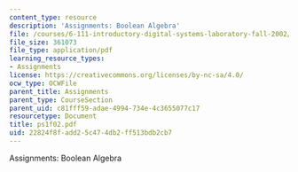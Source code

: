 ```yaml
---
content_type: resource
description: 'Assignments: Boolean Algebra'
file: /courses/6-111-introductory-digital-systems-laboratory-fall-2002/22824f8fadd25c474db2ff513bdb2cb7_ps1f02.pdf
file_size: 361073
file_type: application/pdf
learning_resource_types:
- Assignments
license: https://creativecommons.org/licenses/by-nc-sa/4.0/
ocw_type: OCWFile
parent_title: Assignments
parent_type: CourseSection
parent_uid: c81fff59-adae-4994-734e-4c3655077c17
resourcetype: Document
title: ps1f02.pdf
uid: 22824f8f-add2-5c47-4db2-ff513bdb2cb7
---
```

Assignments: Boolean Algebra